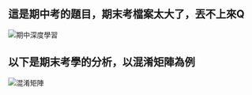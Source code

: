 ## 這是期中考的題目，期末考檔案太大了，丟不上來Q
![期中深度學習](https://github.com/ChenYuFan1202/FRI_AI/assets/166285149/4fc7a413-915e-4240-8dd3-bef749b9aa8a)
## 以下是期末考學的分析，以混淆矩陣為例
![混淆矩陣](https://github.com/ChenYuFan1202/FRI_AI/assets/166285149/e1fbb377-1ede-4214-adef-6d10603fda32)
